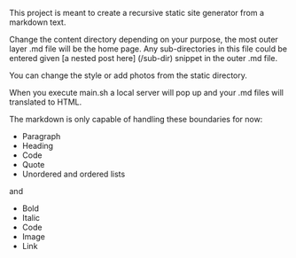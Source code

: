 This project is meant to create a recursive static site generator from a markdown text. 

Change the content directory depending on your purpose, the most outer layer .md file will be the home page. 
Any sub-directories in this file could be entered given [a nested post here] (/sub-dir) snippet in the outer .md file. 

You can change the style or add photos from the static directory. 

When you execute main.sh a local server will pop up and your .md files will translated to HTML. 

The markdown is only capable of handling these boundaries for now:
* Paragraph
* Heading
* Code
* Quote
* Unordered and ordered lists 

and 

* Bold
* Italic
* Code
* Image
* Link


